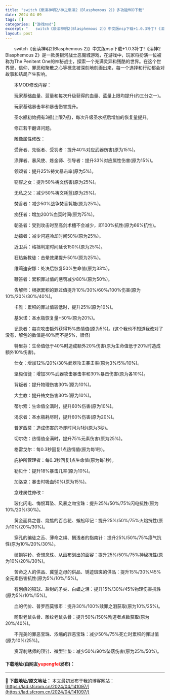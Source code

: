 ```yaml
---
title: "switch《亵渎神明2/神之亵渎2（Blasphemous 2）》多功能MOD下载"
date: 2024-04-09
tags: []
categories: ["游戏mod"]
excerpt: "　　switch《亵渎神明2(Blasphemous 2)》中文版nsp下载+1.0.3补丁!《渎神2 Blasphemous 2》是一款类银河战士恶魔城游戏，在游戏中，玩家将扮演一位被称为The Penitent One的神秘战士，探索一个充满灵异和残酷的世界。在这个世界里，信仰、罪恶和聚散之心等&hellip;"
layout: post
---
```


 <p>　　switch《亵渎神明2(Blasphemous 2)》中文版nsp下载+1.0.3补丁!《渎神2 Blasphemous 2》是一款类银河战士恶魔城游戏，在游戏中，玩家将扮演一位被称为The Penitent One的神秘战士，探索一个充满灵异和残酷的世界。在这个世界里，信仰、罪恶和聚散之心等概念被深刻地刻画出来，每一个选择和行动都会对故事和结局产生影响。</p> <p>　　本MOD修改内容：</p> <p>　　玩家基础血量、蓝量和每次升级获得的血量、蓝量上限均提升(约三分之一)。</p> <p>　　玩家基础暴击率和暴击伤害提升。</p> <p>　　圣水瓶初始拥有3瓶(上限7瓶)，每次升级圣水瓶后增加的恢复量提升。</p> <p>　　修正若干翻译问题。</p> <p>　　雕像属性修改：</p> <p>　　受膏者、先驱者、受罚者：提升40%对应武器伤害(原为15%)。</p> <p>　　涤罪者、暴风使、炼金师、引导者：提升33%对应属性伤害(原为15%)。</p> <p>　　领颂者：提升25%祷文暴击率(原为5%)。</p> <p>　　窃容之女：提升50%祷文伤害(原为25%)。</p> <p>　　无私之父：减少50%祷文耗蓝(原为25%)。</p> <p>　　焚香者：减少50%战争焚香耗能(原为25%)。</p> <p>　　痴狂者：增加200%血契时间(原为75%)。</p> <p>　　朝圣者：受到攻击时至高剑术槽不会减少，即100%抗性(原为66%抗性)。</p> <p>　　劫掠者：减少闪避冷却时间50%(原为25%)。</p> <p>　　近卫兵：格挡判定时间延长150%(原为25%)。</p> <p>　　狂热新教徒：击晕效果提升50%(原为25%)。</p> <p>　　维莉迪安娜：处决后恢复50%生命值(原为33%)。</p> <p>　　鞭笞者：累积罪过值的惩罚减少80%(原为50%)。</p> <p>　　告解师：根据累积的罪过值提升10%/30%/60%/100%伤害(原为10%/20%/30%/40%)。</p> <p>　　卡雅：累积的罪过值较低时，提升25%(原为10%)。</p> <p>　　基米诺：圣水瓶恢复量+50%(原为20%)。</p> <p>　　记录者：每次攻击额外获得15%热情值(原为5%)。(这个我也不知道我改对了没有，解包的数值是40%而不是5%，很怪)</p> <p>　　特里芬：生命值低于40%时造成额外20%伤害(原为生命值低于20%时造成额外10%伤害)。</p> <p>　　仕女：增加12%/20%/30%武器攻击暴击率(原为3%/5%/10%)。</p> <p>　　坚毅信徒：增加30%武器攻击暴击率和30%暴击伤害(原为各10%)。</p> <p>　　背叛者：提升物理伤害30%(原为10%)。</p> <p>　　大主教：提升祷文伤害30%(原为10%)。</p> <p>　　蒂尔索：生命值全满时，提升60%伤害(原为10%)。</p> <p>　　渴求者：圣水瓶耗尽时，提升60%伤害(原为20%)。</p> <p>　　普罗西莫：造成伤害的冷却时间为1秒(原为3秒)。</p> <p>　　切尔佐：热情值全满时，提升75%元素伤害(原为25%)。</p> <p>　　格雷戈尔：每0.3秒回复1点热情值(原为每1秒)。</p> <p>　　庇护所管理者：每0.3秒回复1点生命值(原为每1秒)。</p> <p>　　勒贝什：提升18%暴击几率(原为10%)。</p> <p>　　加洛克：暴击时吸血50%(原为15%)。</p> <p>　　念珠属性修改：</p> <p>　　玻化闪电、悔恨耳坠、风暴之吻宝珠：提升25%/50%/75%闪电抗性(原为10%/20%/30%)。</p> <p>　　黄金面具之唇、烧焦的百合花、蜈蚣印记：提升25%/50%/75%火焰抗性(原为10%/20%/30%)。</p> <p>　　穿孔的骗徒之舌、薄命之绳、搁浅者的指南针：提升25%/50%/75%瘴气抗性(原为10%/20%/30%)。</p> <p>　　破损钟铃、奇想念珠、从画布划出的面容：提升25%/50%/75%神秘抗性(原为10%/20%/30%)。</p> <p>　　苦命之人的供品、冀望之母的供品、锈迹斑斑的供品：提升15%/30%/45%全元素伤害抗性(原为5%/10%/15%)。</p> <p>　　有划痕的铅球、盐封的矛尖、白蜡之泪：提升15%/30%/45%物理伤害抗性(原为5%/10%/15%)。</p> <p>　　血的代价、普罗西莫银币：提升30%/100%赎罪之泪获取(原为10%/25%)。</p> <p>　　畸形老鼠头骨、雕纹老鼠头骨：提升50%/150%殉道者点数获取(原为20%/40%)。</p> <p>　　不完美的罪恶宝珠、浓缩的罪恶宝珠：减少50%/75%死亡时累积的罪过值(原为10%/25%)。</p> <p>　　资深刺绣师的顶针、微型针垫：减少50%/90%坠落伤害(原为25%/50%)。</p> <p><h4>下载地址(由网友<font color="red">yupengfei</font>发布)：</h4></p> 

---
📖 **下载地址/原文地址：** 本文最初发布于我的博客网站：[https://lad.sfcrom.cn/2024/04/141097/](https://lad.sfcrom.cn/2024/04/141097/)
